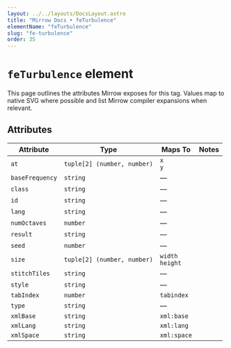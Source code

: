 ```yaml
---
layout: ../../layouts/DocsLayout.astro
title: "Mirrow Docs • feTurbulence"
elementName: "feTurbulence"
slug: "fe-turbulence"
order: 35
---
```


# `feTurbulence` element

This page outlines the attributes Mirrow exposes for this tag.
Values map to native SVG where possible and list Mirrow compiler expansions when relevant.

## Attributes

| Attribute | Type | Maps To | Notes |
| --- | --- | --- | --- |
| `at` | `tuple[2] (number, number)` | `x`<br />`y` |  |
| `baseFrequency` | `string` | &mdash; |  |
| `class` | `string` | &mdash; |  |
| `id` | `string` | &mdash; |  |
| `lang` | `string` | &mdash; |  |
| `numOctaves` | `number` | &mdash; |  |
| `result` | `string` | &mdash; |  |
| `seed` | `number` | &mdash; |  |
| `size` | `tuple[2] (number, number)` | `width`<br />`height` |  |
| `stitchTiles` | `string` | &mdash; |  |
| `style` | `string` | &mdash; |  |
| `tabIndex` | `number` | `tabindex` |  |
| `type` | `string` | &mdash; |  |
| `xmlBase` | `string` | `xml:base` |  |
| `xmlLang` | `string` | `xml:lang` |  |
| `xmlSpace` | `string` | `xml:space` |  |

